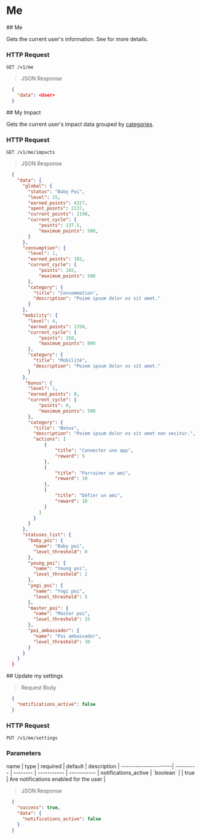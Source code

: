# Me

<div class="public-endpoint"></div>
## Me

Gets the current user's information. See <a href="#user"><User></a> for more details.

### HTTP Request

`GET /v1/me`

>  JSON Response

```json
  {
    "data": <User>
  }
```

<div class="public-endpoint"></div>
## My Impact

Gets the current user's impact data grouped by [categories](#categories).

### HTTP Request

`GET /v1/me/impacts`

>  JSON Response

```json
  {
    "data": {
      "global": {
        "status": "Baby Poi",
        "level": 15,
        "earned_points": 4327,
        "spent_points": 2137,
        "current_points": 2198,
        "current_cycle": {
            "points": 137.5,
            "maximum_points": 500,
        }
      },
      "consumption": {
        "level": 1,
        "earned_points": 102,
        "current_cycle": {
            "points": 102,
            "maximum_points": 500
        },
        "category": {
          "title": "Consommation",
          "description": "Poiem ipsum dolor es sit amet."
        }
      },
      "mobility": {
        "level": 4,
        "earned_points": 1350,
        "current_cycle": {
            "points": 350,
            "maximum_points": 800
        },
        "category": {
          "title": "Mobilité",
          "description": "Poiem ipsum dolor es sit amet."
        }
      },
       "bonus": {
        "level": 1,
        "earned_points": 0,
        "current_cycle": {
            "points": 0,
            "maximum_points": 500
        },
        "category": {
          "title": "Bonus",
          "description": "Poiem ipsum dolor es sit amet non secitur.",
          "actions": [
              {
                  "title": "Connecter une app",
                  "reward": 5
              },
              {
                  "title": "Parrainer un ami",
                  "reward": 10
              },
              {
                  "title": "Défier un ami",
                  "reward": 10
              }
            ]
          }
        }
      },
      "statuses_list": {
        "baby_poi": {
          "name": "Baby poi",
          "level_threshold": 0
        },
        "young_poi": {
          "name": "Young poi",
          "level_threshold": 2
        },
        "yogi_poi": {
          "name": "Yogi poi",
          "level_threshold": 5
        },
        "master_poi": {
          "name": "Master poi",
          "level_threshold": 15
        },
        "poi_ambassador": {
          "name": "Poi ambassador",
          "level_threshold": 30
        }
      }
    }
  }
```

<div class="public-endpoint"></div>
## Update my settings

> Request Body

```json
  {
    "notifications_active": false
  }
```

### HTTP Request

`PUT /v1/me/settings`

### Parameters

<div class="params-table"></div>
name                 | type      | required | default     | description |
---------------------| --------- | -------- | ----------- | ----------- |
notifications_active | `boolean`  |          | true        | Are notifications enabled for the user |

>  JSON Response

```json
  {
    "success": true,
    "data": {
      "notifications_active": false
    }
  }
```